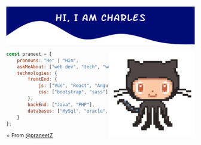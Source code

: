 ![head.png](https://raw.githubusercontent.com/iCharlesZ/FigureBed/master/img/readme-top.png)


<img align='right' src="https://raw.githubusercontent.com/iCharlesZ/FigureBed/master/img/octocat.gif" width="230">

```javascript
const praneet = {
    pronouns: "He" | "Him",
    askMeAbout: ["web dev", "tech", "web3"],
    technologies: {
        frontEnd: {
            js: ["Vue", "React", "Angular"],
            css: ["bootstrap", "sass"]
        },
        backEnd: ["Java", "PHP"],
        databases: ["MySql", "oracle","azure"],
    }
};
```


⭐️ From [@praneetZ](https://github.com/PraneetBose)
